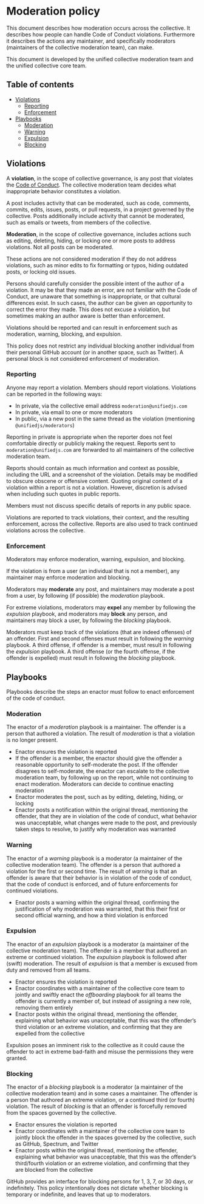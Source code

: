 # Moderation policy

This document describes how moderation occurs across the collective.
It describes how people can handle Code of Conduct violations.
Furthermore it describes the actions any maintainer, and specifically moderators
(maintainers of the collective moderation team), can make.

This document is developed by the unified collective moderation team and the
unified collective core team.

## Table of contents

*   [Violations](#violations)
    *   [Reporting](#reporting)
    *   [Enforcement](#enforcement)
*   [Playbooks](#playbooks)
    *   [Moderation](#moderation)
    *   [Warning](#warning)
    *   [Expulsion](#expulsion)
    *   [Blocking](#blocking)

## Violations

A **violation**, in the scope of collective governance, is any post that
violates the [Code of Conduct][coc].
The collective moderation team decides what inappropriate behavior constitutes a
violation.

A post includes activity that can be moderated, such as code, comments, commits,
edits, issues, posts, or pull requests, in a project governed by the collective.
Posts additionally include activity that cannot be moderated, such as emails or
tweets, from members of the collective.

**Moderation**, in the scope of collective governance, includes actions such as
editing, deleting, hiding, or locking one or more posts to address violations.
Not all posts can be moderated.

These actions are not considered moderation if they do not address violations,
such as minor edits to fix formatting or typos, hiding outdated posts, or
locking old issues.

Persons should carefully consider the possible intent of the author of a
violation.
It may be that they made an error, are not familiar with the Code of Conduct,
are unaware that something is inappropriate, or that cultural differences exist.
In such cases, the author can be given an opportunity to correct the error they
made.
This does not excuse a violation, but sometimes making an author aware is better
than enforcement.

Violations should be reported and can result in enforcement such as moderation,
warning, blocking, and expulsion.

This policy does not restrict any individual blocking another individual from
their personal GitHub account (or in another space, such as Twitter).
A personal block is not considered enforcement of moderation.

### Reporting

Anyone may report a violation.
Members should report violations.
Violations can be reported in the following ways:

*   In private, via the collective email address `moderation@unifiedjs.com`
*   In private, via email to one or more moderators
*   In public, via a new post in the same thread as the violation (mentioning
    `@unifiedjs/moderators`)

Reporting in private is appropriate when the reporter does not feel comfortable
directly or publicly making the request.
Reports sent to `moderation@unifiedjs.com` are forwarded to all maintainers of
the collective moderation team.

Reports should contain as much information and context as possible, including
the URL and a screenshot of the violation.
Details may be modified to obscure obscene or offensive content.
Quoting original content of a violation within a report is not a violation.
However, discretion is advised when including such quotes in public reports.

Members must not discuss specific details of reports in any public space.

Violations are reported to track violations, their context, and the resulting
enforcement, across the collective.
Reports are also used to track continued violations across the collective.

### Enforcement

Moderators may enforce moderation, warning, expulsion, and blocking.

If the violation is from a user (an individual that is not a member), any
maintainer may enforce moderation and blocking.

Moderators may **moderate** any post, and maintainers may moderate a post from a
user, by following (if possible) the *moderation* playbook.

For extreme violations, moderators may **expel** any member by following the
*expulsion* playbook, and moderators may **block** any person, and maintainers
may block a user, by following the *blocking* playbook.

Moderators must keep track of the violations (that are indeed offenses) of
an offender.
First and second offenses must result in following the *warning* playbook.
A third offense, if offender is a member, must result in following the
*expulsion* playbook.
A third offense (or the fourth offense, if the offender is expelled) must result
in following the *blocking* playbook.

## Playbooks

Playbooks describe the steps an enactor must follow to enact enforcement of the
code of conduct.

### Moderation

The enactor of a *moderation* playbook is a maintainer.
The offender is a person that authored a violation.
The result of *moderation* is that a violation is no longer present.

*   Enactor ensures the violation is reported
*   If the offender is a member, the enactor should give the offender a
    reasonable opportunity to self-moderate the post.
    If the offender disagrees to self-moderate, the enactor can escalate to the
    collective moderation team, by following up on the report, while not
    continuing to enact moderation.
    Moderators can decide to continue enacting moderation
*   Enactor moderates the post, such as by editing, deleting, hiding, or locking
*   Enactor posts a notification within the original thread, mentioning the
    offender, that they are in violation of the code of conduct, what behavior
    was unacceptable, what changes were made to the post, and previously taken
    steps to resolve, to justify why moderation was warranted

### Warning

The enactor of a *warning* playbook is a moderator (a maintainer of the
collective moderation team).
The offender is a person that authored a violation for the first or second time.
The result of *warning* is that an offender is aware that their behavior is
in violation of the code of conduct, that the code of conduct is enforced,
and of future enforcements for continued violations.

*   Enactor posts a warning within the original thread, confirming the
    justification of why moderation was warranted, that this their first or
    second official warning, and how a third violation is enforced

### Expulsion

The enactor of an *expulsion* playbook is a moderator (a maintainer of the
collective moderation team).
The offender is a member that authored an extreme or continued violation.
The *expulsion* playbook is followed after (swift) moderation.
The result of *expulsion* is that a member is excused from duty and removed from
all teams.

*   Enactor ensures the violation is reported
*   Enactor coordinates with a maintainer of the collective core team to jointly
    and swiftly enact the *offboarding* playbook for all teams the offender
    is currently a member of, but instead of assigning a new role, removing them
    entirely
*   Enactor posts within the original thread, mentioning the offender,
    explaining what behavior was unacceptable, that this was the offender’s
    third violation or an extreme violation, and confirming that they are
    expelled from the collective

Expulsion poses an imminent risk to the collective as it could cause the
offender to act in extreme bad-faith and misuse the permissions they were
granted.

### Blocking

The enactor of a *blocking* playbook is a moderator (a maintainer of the
collective moderation team) and in some cases a maintainer.
The offender is a person that authored an extreme violation, or a continued
third (or fourth) violation.
The result of *blocking* is that an offender is forcefully removed from the
spaces governed by the collective.

*   Enactor ensures the violation is reported
*   Enactor coordinates with a maintainer of the collective core team to jointly
    block the offender in the spaces governed by the collective, such as GitHub,
    Spectrum, and Twitter
*   Enactor posts within the original thread, mentioning the offender,
    explaining what behavior was unacceptable, that this was the offender’s
    third/fourth violation or an extreme violation, and confirming that they are
    blocked from the collective

GitHub provides an interface for blocking persons for 1, 3, 7, or 30 days, or
indefinitely.
This policy intentionally does not dictate whether blocking is temporary or
indefinite, and leaves that up to moderators.

<!-- Definitions -->

[coc]: code-of-conduct.md
